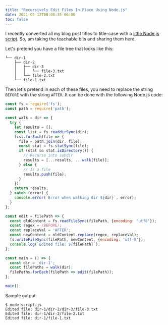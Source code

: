 ```yaml
---
title: "Recursively Edit Files In-Place Using Node.js"
date: 2021-03-12T00:08:35-06:00
toc: false
---
```


I recently converted all my blog post titles to title-case with a [little Node.js script](https://github.com/zwbetz-gh/zwbetz/blob/master/task_various_title_case.js). So, am taking the teachable bits and sharing them here.

<!--more-->

Let's pretend you have a file tree that looks like this:

```
└── dir-1
    ├── dir-2
    │   ├── dir-3
    │   │   └── file-3.txt
    │   └── file-2.txt
    └── file-1.txt
```

Then let's pretend in each of these files, you need to replace the string `BEFORE` with the string `AFTER`. It can be done with the following Node.js code:

```js
const fs = require('fs');
const path = require('path');

const walk = dir => {
  try {
    let results = [];
    const list = fs.readdirSync(dir);
    list.forEach(file => {
      file = path.join(dir, file);
      const stat = fs.statSync(file);
      if (stat && stat.isDirectory()) {
        // Recurse into subdir
        results = [...results, ...walk(file)];
      } else {
        // Is a file
        results.push(file);
      }
    });
    return results;
  } catch (error) {
    console.error(`Error when walking dir ${dir}`, error);
  }
};

const edit = filePath => {
  const oldContent = fs.readFileSync(filePath, {encoding: 'utf8'});
  const regex = /BEFORE/;
  const replaceVal = 'AFTER';
  const newContent = oldContent.replace(regex, replaceVal);
  fs.writeFileSync(filePath, newContent, {encoding: 'utf-8'});
  console.log(`Edited file: ${filePath}`);
};

const main = () => {
  const dir = 'dir-1';
  const filePaths = walk(dir);
  filePaths.forEach(filePath => edit(filePath));
};

main();
```

Sample output:

```
$ node script.js
Edited file: dir-1/dir-2/dir-3/file-3.txt
Edited file: dir-1/dir-2/file-2.txt
Edited file: dir-1/file-1.txt
```
